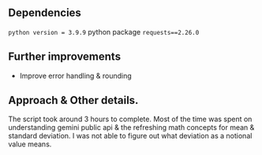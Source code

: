 ## Dependencies
`python version = 3.9.9`
python package `requests==2.26.0`

## Further improvements
* Improve error handling & rounding

## Approach & Other details.
The script took around 3 hours to complete. Most of the time was spent on understanding gemini public api & the refreshing math concepts for mean & standard deviation. I was not able to figure out what deviation as a notional value means.
